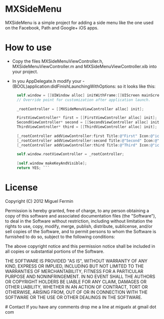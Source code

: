 # MXSideMenu

MXSideMenu is a simple project for adding a side menu like the one used on the Facebook, Path and Google+ iOS apps. 

# How to use
- Copy the files MXSideMenuViewController.h, MXSideMenuViewController.m and MXSideMenuViewController.xib into your project.
- In you AppDelegate.h modify your - (BOOL)application:didFinishLaunchingWithOptions: so it looks like this:


  ```objective-c
    self.window = [[UIWindow alloc] initWithFrame:[[UIScreen mainScreen] bounds]];
    // Override point for customization after application launch.
    
    _rootController = [[MXSideMenuViewController alloc] init];

    FirstViewController* first = [[FirstViewController alloc] init];
    SecondViewController* second = [[SecondViewController alloc] init];
    ThirdViewController* third = [[ThirdViewController alloc] init];
    
    [_rootController addViewController:first Title:@"First" Icon:@"icon_radar.png"];
    [_rootController addViewController:second Title:@"Second" Icon:@"icon_radar.png"];
    [_rootController addViewController:third Title:@"Third" Icon:@"icon_radar.png"];
   
    self.window.rootViewController = _rootController;
    
    [self.window makeKeyAndVisible];
    return YES; ```


# License
Copyright (C) 2012 Miguel Fermin

Permission is hereby granted, free of charge, to any person obtaining a copy of this software and associated documentation files (the "Software"), to deal in the Software without restriction, including without limitation the rights to use, copy, modify, merge, publish, distribute, sublicense, and/or sell copies of the Software, and to permit persons to whom the Software is furnished to do so, subject to the following conditions:

The above copyright notice and this permission notice shall be included in all copies or substantial portions of the Software.

THE SOFTWARE IS PROVIDED "AS IS", WITHOUT WARRANTY OF ANY KIND, EXPRESS OR IMPLIED, INCLUDING BUT NOT LIMITED TO THE WARRANTIES OF MERCHANTABILITY, FITNESS FOR A PARTICULAR PURPOSE AND NONINFRINGEMENT. IN NO EVENT SHALL THE AUTHORS OR COPYRIGHT HOLDERS BE LIABLE FOR ANY CLAIM, DAMAGES OR OTHER LIABILITY, WHETHER IN AN ACTION OF CONTRACT, TORT OR OTHERWISE, ARISING FROM, OUT OF OR IN CONNECTION WITH THE SOFTWARE OR THE USE OR OTHER DEALINGS IN THE SOFTWARE.
 
# Contact
If you have any comments drop me a line at miguelx at gmail dot com